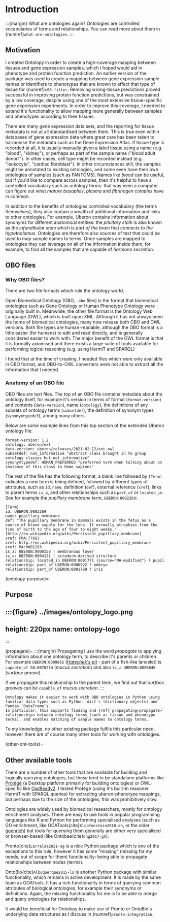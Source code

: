 # Introduction

:::{margin} What are ontologies again?
Ontologies are controlled vocabularies of terms and relationships. You can read more about them in {numref}`what-are-ontologies`.
:::

[//]: # (TODO: Mention https://monarchinitiative.org/about/monarch - here or in intro to contextualise within idea of this very generalising biology world)
[//]: # (TODO: Make a Zenodo for ontolopy and reference it here)
[//]: # (TODO: Explain relationship between DAGS and ontologies... they're not really DAGS - they used to be DAGS because they come from phylogenetic trees)
[//]: # (TODO: Ensure that relationship between SPARQL - for QUERYING ontologies, and reasoners - totally different thing - are spoken about differently)

## Motivation

I created Ontolopy in order to create a high-coverage mapping between tissues and gene expression samples, which I hoped would aid in phenotype and protein function prediction.
An earlier version of the package was used to create a mapping between gene expression sample names or identifiers to phenotypes that are known to effect that type of tissue for {numref}`c06-filter`.
Removing wrong-tissue predictions proved successful in improving protein function predictions, but was constrained by a low coverage, despite using one of the most extensive tissue-specific gene expression experiments. 
In order to improve this coverage, I needed to extend it's functionality to allow mapping more generally between samples and phenotypes according to their tissues.

There are many gene expression data sets, and the reporting for tissue metadata is not at all standardised between them.
This is true even within databases of gene expression data where great care has been taken to harmonise the metadata such as the Gene Expression Atlas.
If tissue type is recorded at all, it is usually manually given a label tissue using a name (e.g. "blood", "kidney"), or perhaps as part of the sample name ("blood adult donor1"). 
In other cases, cell type might be recorded instead (e.g. "leukocyte", "cardiac fibroblast").
In other circumstances still, the samples might be annotated to existing ontologies, and some even have their own ontologies of samples (such as FANTOM5).
Names like *blood* can be useful, but if you'd like to compare across samples, then it's helpful to have a controlled vocabulary such as ontology terms: that way even a computer can figure out what *mature basophils*, *plasma* and *fibrinogen complex* have in common.

In addition to the benefits of ontologies controlled vocabulary (the terms themselves), they also contain a wealth of additional information and links to other ontologies. 
For example, Uberon contains information about synonyms for different anatomical entities: the *pituitary stalk* is also known as the *infundibular stem* which is *part of the brain* that *connects to the hypothalamus*. 
Ontologies are therefore also sources of text that could be used to map sample names to terms. 
Once samples are mapped to ontologies they can leverage on all of the information inside them, for example, to find all the samples that are capable of *hormone secretion*.

## OBO files
### Why OBO files?
There are two file formats which rule the ontology world. 

[//]: # (TODO: Cite Hermit + sparql)
Open Biomedical Ontology (OBO, `.obo` files) is the format that biomedical ontologies such as Gene Ontology or Human Phenotype Ontology were originally built in.
Meanwhile, the other file format is the Ontology Web Language (OWL), which is built upon XML. 
Although it has not always been the home of biomedical ontologies, many now release both OBO and OWL versions. 
Both file types are human-readable, although the OBO format is a little easier (for humans) to edit and read directly, and is generally considered easier to work with.
The major benefit of the OWL format is that it is formally axiomised and there exists a large suite of tools available for performing logical reasoning (e.g. using HermiT and SPARQL)

I found that at the time of creating, I needed files which were only available in OBO format, and OBO-to-OWL converters were not able to extract all the information that I needed. 

### Anatomy of an OBO file
[//]: # (TODO: write, excerpt of obo file here mention *terms* *relations* *attributes*)
[//]: # (TODO: Add TODOs from Ontolopy to milestone)
OBO files are text files. 
The top of an OBO file contains metadata about the ontology itself, for example it's version in terms of format (`format-version`) and contents (`data-version`), name (`ontology`), the definitions of any subsets of ontology terms (`subsetdef`), the definition of synonym types (`synonymtypedef`), among many others.

Below are some example lines from this top section of the extended Uberon ontology file:
```
format-version: 1.2
ontology: uberon/ext
data-version: uberon/releases/2021-02-12/ext.owl
subsetdef: non_informative "abstract class brought in to group ontology classes but not informative"
synonymtypedef: HUMAN_PREFERRED "preferred term when talking about an instance of this class in Homo sapiens"
```

The rest of the file has the following format, a blank line followed by `[Term]` indicates a new term is being defined, followed by different types of attributes, such as `id`, `name`, definition (`def`), external reference (`xref`), links to parent terms `is_a`, and other relationships such as `part_of` or `located_in`. 
See for example the *pupillary membrane* term, `UBERON:0002269`:
```
[Term]
id: UBERON:0002269
name: pupillary membrane
def: "The pupillary membrane in mammals exists in the fetus as a source of blood supply for the lens. It normally atrophies from the time of birth to the age of four to eight weeks." [http://en.wikipedia.org/wiki/Persistent_pupillary_membrane]
xref: FMA:77663
xref: http://en.wikipedia.org/wiki/Persistent_pupillary_membrane
xref: MA:0001293
is_a: UBERON:0000158 ! membranous layer
is_a: UBERON:0004121 ! ectoderm-derived structure
relationship: located_in UBERON:0001771 {source="MA-modified"} ! pupil
relationship: part_of UBERON:0000922 ! embryo
relationship: part_of UBERON:0001769 ! iris
```

(ontolopy-purpose)=
## Purpose

:::{figure} ../images/ontolopy_logo.png
---
height: 220px
name: ontolopy-logo
---

:::

(propagate)=
:::{margin} Propagating
I use the word *propagate* to applying information about one ontology term, to describe it's parents or children.
For example `UBERON:0009865` (*[Hatschek's pit](http://en.wikipedia.org/wiki/Hatschek's_pit)* - part of a fish-like lancelet) is `capable_of GO:0070254` (*mucus secretion*) and also `is_a UBERON:0006846` (*surface groove*).

If we propagate this relationship to the parent term, we find out that *surface groove*s can be `capable_of` *mucus secretion*.
:::

```{admonition} Purpose statement
Ontolopy makes it easier to work with OBO ontologies in Python using familiar data types such as Python `dict`s (dictionary objects) and Pandas `DataFrame`s.
In particular, this supports finding and {ref}`propagating<propagate>` relationships between ontology terms (such as tissue and phenotype terms), and enables matching of sample names to ontology terms.
```

To my knowledge, no other existing package fulfils this particular need, however there are of course many other tools for working with ontologies.

(other-ont-tools)=
## Other available tools
There are a number of other tools that are available for building and logically querying ontologies, but these tend to be standalone platforms like [Protégé](https://protege.stanford.edu/) (a Desktop platform primarily for building ontologies) or OWL-specific like [OwlReady2](https://owlready2.readthedocs.io/en/latest/intro.html). 
I tested Protégé (using it's built-in reasoner HermiT with SPARQL queries) for extracting uberon-phenotype mappings, but perhaps due to the size of the ontologies, this was prohibitively slow.

Ontologies are widely used by biomedical researchers, mostly for ontology enrichment analyses. 
There are easy to use tools in popular programming languages like R and Python for performing specialised analyses (such as GO enrichment, like GOATools{cite}`Klopfenstein2018-eh`, or the older [goenrich](https://github.com/jdrudolph/goenrich)) but tools for querying them generally are either very specialised or browser-based (like Ontobee{cite}`Ong2017-gh`).

Pronto{cite}`Larralde2021-sg` is a nice Python package which is one of the exceptions to this rule, however it has some "missing" (missing for my needs, out of scope for them) functionality: being able to propagate relationships between nodes (terms).

OntoBio{cite}`Albuquerque2015-ls` is another Python package with similar functionality, which remains in active development. It is made by the same team as GOATools. 
It has a rich functionality in terms of querying common attributes of biological ontologies, for example their synonyms or definitions. Again, the missing functionality for me is to be able to merge and query ontologies for relationships.

It would be beneficial for Ontolopy to make use of Pronto or OntoBio's underlying data structures as I discuss in {numref}`pronto-integration`.